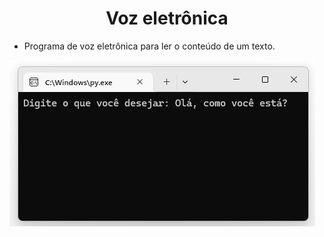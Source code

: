 <h1 align="center">Voz eletrônica</h1>

- Programa de voz eletrônica para ler o conteúdo de um texto.

![Screenshot](https://github.com/AndrewVargas1991/Voz-eletronica/blob/main/imagens/Tela.png)
